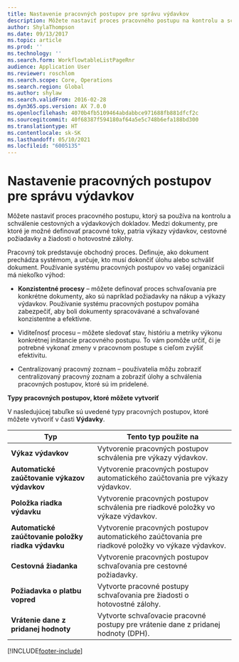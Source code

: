```yaml
---
title: Nastavenie pracovných postupov pre správu výdavkov
description: Môžete nastaviť proces pracovného postupu na kontrolu a schválenie cestovných a výdavkových dokladov.
author: ShylaThompson
ms.date: 09/13/2017
ms.topic: article
ms.prod: ''
ms.technology: ''
ms.search.form: WorkflowtableListPageRnr
audience: Application User
ms.reviewer: roschlom
ms.search.scope: Core, Operations
ms.search.region: Global
ms.author: shylaw
ms.search.validFrom: 2016-02-28
ms.dyn365.ops.version: AX 7.0.0
ms.openlocfilehash: 4070b4fb5109464abdabbce971688fb881dfcf2c
ms.sourcegitcommit: 40f68387f594180af64a5e5c748b6efa188bd300
ms.translationtype: HT
ms.contentlocale: sk-SK
ms.lasthandoff: 05/10/2021
ms.locfileid: "6005135"
---
```

# <a name="set-up-expense-management-workflows"></a>Nastavenie pracovných postupov pre správu výdavkov

Môžete nastaviť proces pracovného postupu, ktorý sa používa na kontrolu a schválenie cestovných a výdavkových dokladov. Medzi dokumenty, pre ktoré je možné definovať pracovné toky, patria výkazy výdavkov, cestovné požiadavky a žiadosti o hotovostné zálohy.

Pracovný tok predstavuje obchodný proces. Definuje, ako dokument prechádza systémom, a určuje, kto musí dokončiť úlohu alebo schváliť dokument. Používanie systému pracovných postupov vo vašej organizácii má niekoľko výhod:

-   **Konzistentné procesy** – môžete definovať proces schvaľovania pre konkrétne dokumenty, ako sú napríklad požiadavky na nákup a výkazy výdavkov. Používanie systému pracovných postupov pomáha zabezpečiť, aby boli dokumenty spracovávané a schvaľované konzistentne a efektívne.

-   Viditeľnosť procesu – môžete sledovať stav, históriu a metriky výkonu konkrétnej inštancie pracovného postupu. To vám pomôže určiť, či je potrebné vykonať zmeny v pracovnom postupe s cieľom zvýšiť efektivitu.

-   Centralizovaný pracovný zoznam – používatelia môžu zobraziť centralizovaný pracovný zoznam a zobraziť úlohy a schválenia pracovných postupov, ktoré sú im pridelené. 

**Typy pracovných postupov, ktoré môžete vytvoriť**

V nasledujúcej tabuľke sú uvedené typy pracovných postupov, ktoré môžete vytvoriť v časti **Výdavky**.


|              <strong>Typ</strong>              |                   <strong>Tento typ použite na</strong>                   |
|-------------------------------------------------|-----------------------------------------------------------------------|
|         <strong>Výkaz výdavkov</strong>         |            Vytvorenie pracovných postupov schválenia pre výkazy výdavkov.             |
|  <strong>Automatické zaúčtovanie výkazov výdavkov</strong>   |        Vytvorenie pracovných postupov automatického zaúčtovania pre výkazy výdavkov.        |
|       <strong>Položka riadka výdavku</strong>        |     Vytvorenie pracovných postupov schválenia pre riadkové položky vo výkaze výdavkov.      |
| <strong>Automatické zaúčtovanie položky riadka výdavku</strong> | Vytvorenie pracovných postupov automatického zaúčtovania pre riadkové položky vo výkaze výdavkov. |
|       <strong>Cestovná žiadanka</strong>       |          Vytvorenie pracovných postupov schvaľovania pre cestovné požiadavky.           |
|      <strong>Požiadavka o platbu vopred</strong>      |         Vytvorte pracovné postupy schvaľovania pre žiadosti o hotovostné zálohy.          |
|        <strong>Vrátenie dane z pridanej hodnoty</strong>        | Vytvorte schvaľovacie pracovné postupy pre vrátenie dane z pridanej hodnoty (DPH).  |



[!INCLUDE[footer-include](../includes/footer-banner.md)]